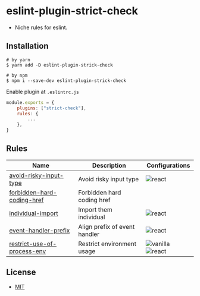 # eslint-plugin-strict-check
- Niche rules for eslint.

## Installation

```shell
# by yarn
$ yarn add -D eslint-plugin-strick-check

# by npm
$ npm i --save-dev eslint-plugin-strick-check
```

Enable plugin at `.eslintrc.js`

```js
module.exports = {
    plugins: ["strict-check"],
    rules: {
        ...
    },
}
```

## Rules

| Name                                                                     | Description                   | Configurations                                                                                              |
|--------------------------------------------------------------------------|-------------------------------|-------------------------------------------------------------------------------------------------------------|
| [avoid-risky-input-type](docs/rules/avoid-risky-input-type.md)           | Avoid risky input type        | ![react](https://img.shields.io/badge/-react-blue)                                                          |
| [forbidden-hard-coding-href](docs/rules/forbidden-hard-coding-href.md)   | Forbidden hard coding href    |                                                                                                             |
| [individual-import](docs/rules/individual-import.md)                     | Import them individual        | ![react](https://img.shields.io/badge/-react-blue)                                                          |
| [event-handler-prefix](docs/rules/event-handler-prefix.md)               | Align prefix of event handler | ![react](https://img.shields.io/badge/-react-blue)                                                          |
| [restrict-use-of-process-env](docs/rules/restrict-use-of-process-env.md) | Restrict environment usage    | ![vanilla](https://img.shields.io/badge/-vanilla-yellow) ![react](https://img.shields.io/badge/-react-blue) |

## License
- [MIT](LICENSE)
